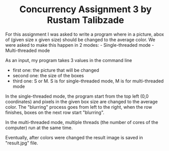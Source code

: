 <h1 align = "center"> Concurrency Assignment 3 by Rustam Talibzade </h1>
For this assignment I was asked to write a program where in a picture, abox of (given size x given size) should be changed to the average color.
We were asked to make this happen in 2 modes:
 - Single-threaded mode
 - Multi-threaded mode

As an input, my program takes 3 values in the command line
 - first one: the picture that will be changed
 - second one: the size of the boxes
 - third one: S or M. S is for single-threaded mode, M is for multi-threaded mode

In the single-threaded mode, the program start from the top left (0,0 coordinates) and pixels in the given box size are changed to the average color. The "blurring" process goes from left to the right, when the row finishes, boxes on the next row start "blurring". 

In the multi-threaded mode, multiple threads (the number of cores of the computer) run at the same time.

Eventually, after colors were changed the result image is saved in "result.jpg" file.

